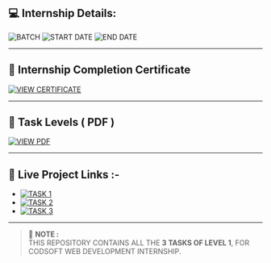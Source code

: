 ## 💻 Internship Details:

![BATCH](https://img.shields.io/badge/BATCH-AUGUST%202025%20(B45)-blue?style=for-the-badge)
![START DATE](https://img.shields.io/badge/START%20DATE-05%20AUGUST%202025-green?style=for-the-badge)
![END DATE](https://img.shields.io/badge/END%20DATE-05%20SEPTEMBER%202025-red?style=for-the-badge)

---

## 📸 Internship Completion Certificate  
[![VIEW CERTIFICATE](https://img.shields.io/badge/VIEW-CERTIFICATE-purple?style=for-the-badge)](assets/certificate.png)

---

## 📄 Task Levels ( PDF )  
[![VIEW PDF](https://img.shields.io/badge/VIEW-PDF-orange?style=for-the-badge)](https://drive.google.com/file/d/1lFuM9S83TO85kGVywErYpCISmf_kW3Q9/view?usp=drive_link)

---

## 🚀 Live Project Links :-
- [![TASK 1](https://img.shields.io/badge/Task%201-VCard%20Portfolio-blue?style=for-the-badge)](https://urr-kuldeep2.netlify.app/)
- [![TASK 2](https://img.shields.io/badge/Task%202-Landing%20Page-green?style=for-the-badge)](https://codsofttask2landingpage.netlify.app/)
- [![TASK 3](https://img.shields.io/badge/Task%203-Calculator-red?style=for-the-badge)](https://codsofttask3calculator.netlify.app/)

---

> 📝 **NOTE :**  
> THIS REPOSITORY CONTAINS ALL THE **3 TASKS OF LEVEL 1**, FOR CODSOFT WEB DEVELOPMENT INTERNSHIP.
